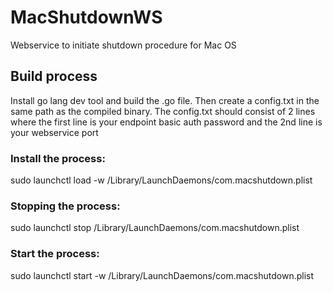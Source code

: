 # MacShutdownWS
Webservice to initiate shutdown procedure for Mac OS

## Build process

Install go lang dev tool and build the .go file. Then create a config.txt in the same path as the compiled binary.
The config.txt should consist of 2 lines where the first line is your endpoint basic auth password and the 2nd line is your webservice port

### Install the process:
sudo launchctl load -w /Library/LaunchDaemons/com.macshutdown.plist

### Stopping the process:
sudo launchctl stop /Library/LaunchDaemons/com.macshutdown.plist

### Start the process:
sudo launchctl start -w /Library/LaunchDaemons/com.macshutdown.plist
